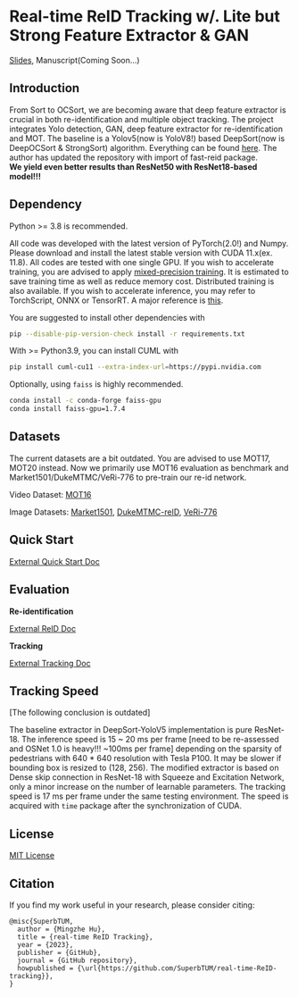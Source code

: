# Real-time ReID Tracking w/. Lite but Strong Feature Extractor & GAN
[Slides](https://docs.google.com/presentation/d/1cs5wEIcJWV5H6F5xnWDV0ikYf-uWuFvZj3byTBs4sMQ/edit#slide=id.p), Manuscript(Coming Soon...)

## Introduction

From Sort to OCSort, we are becoming aware that deep feature extractor is crucial in both re-identification and multiple object tracking.
The project integrates Yolo detection, GAN, deep feature extractor for re-identification and MOT. 
The baseline is a Yolov5(now is YoloV8!) based DeepSort(now is DeepOCSort & StrongSort) algorithm.
Everything can be found [here](https://github.com/mikel-brostrom/yolo_tracking). 
The author has updated the repository with import of fast-reid package.  
**We yield even better results than ResNet50 with ResNet18-based model!!!**



## Dependency

Python >= 3.8 is recommended.

All code was developed with the latest version of PyTorch(2.0!) and Numpy. 
Please download and install the latest stable version with CUDA 11.x(ex. 11.8). 
All codes are tested with one single GPU. 
If you wish to accelerate training, you are advised to apply [mixed-precision training](https://github.com/NVIDIA/apex). 
It is estimated to save training time as well as reduce memory cost. 
Distributed training is also available. 
If you wish to accelerate inference, you may refer to TorchScript, ONNX or TensorRT. 
A major reference is [this](https://developer.nvidia.com/blog/accelerating-inference-up-to-6x-faster-in-pytorch-with-torch-tensorrt/).

You are suggested to install other dependencies with

```bash
pip --disable-pip-version-check install -r requirements.txt
```

With >= Python3.9, you can install CUML with
```bash
pip install cuml-cu11 --extra-index-url=https://pypi.nvidia.com
```

Optionally, using `faiss` is highly recommended.

```bash
conda install -c conda-forge faiss-gpu
conda install faiss-gpu=1.7.4
```


## Datasets

The current datasets are a bit outdated. You are advised to use MOT17, MOT20 instead.
Now we primarily use MOT16 evaluation as benchmark and Market1501/DukeMTMC/VeRi-776 to pre-train our re-id network.

Video Dataset: [MOT16](https://motchallenge.net/data/MOT16/)

Image Datasets: [Market1501](https://drive.google.com/file/d/0B8-rUzbwVRk0c054eEozWG9COHM/view?resourcekey=0-8nyl7K9_x37HlQm34MmrYQ), [DukeMTMC-reID](https://drive.google.com/file/d/1jjE85dRCMOgRtvJ5RQV9-Afs-2_5dY3O/view),
[VeRi-776](https://vehiclereid.github.io/VeRi/)



## Quick Start

[External Quick Start Doc](./QUICK_START.md)


## Evaluation

**Re-identification**

[External ReID Doc](./REID_EVAL.md)

**Tracking**

[External Tracking Doc](./TRACKING_EVAL.md)


## Tracking Speed

[The following conclusion is outdated]

The baseline extractor in DeepSort-YoloV5 implementation is pure ResNet-18. 
The inference speed is 15 ~ 20 ms per frame [need to be re-assessed and OSNet 1.0 is heavy!!! ~100ms per frame] depending on the sparsity of pedestrians with 640 * 640 resolution with Tesla P100. 
It may be slower if bounding box is resized to (128, 256). 
The modified extractor is based on Dense skip connection in ResNet-18 with Squeeze and Excitation Network, only a minor increase on the number of learnable parameters. 
The tracking speed is 17 ms per frame under the same testing environment. 
The speed is acquired with `time` package after the synchronization of CUDA.


## License

[MIT License](./LICENSE)


## Citation

If you find my work useful in your research, please consider citing:
```
@misc{SuperbTUM,
  author = {Mingzhe Hu},
  title = {real-time ReID Tracking},
  year = {2023},
  publisher = {GitHub},
  journal = {GitHub repository},
  howpublished = {\url{https://github.com/SuperbTUM/real-time-ReID-tracking}},
}
```
